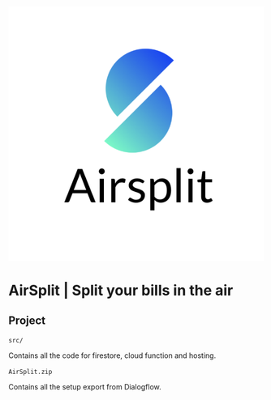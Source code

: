 ![AirSplit](public/images/airsplit-logo.png)

# AirSplit | Split your bills in the air

## Project 

`src/`

Contains all the code for firestore, cloud function and hosting.

`AirSplit.zip`

Contains all the setup export from Dialogflow.
